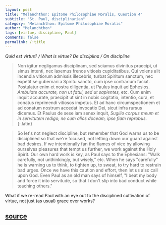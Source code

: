```yaml
---
layout: post
title: "Melanchthon: Epitome Philosophiae Moralis, Question 4"
subtitle: "St. Paul, disciplinarian"
category: "Melanchthon: Epitome Philosophiae Moralis"
author: "Melanchthon"
tags: [virtue, discipline, Paul]
comments: false
permalink: /:title
---
```


*Quid est virtus? / What is virtue?*
*De disciplina / On discipline*

> Non igitur negligamus disciplinam, sed sciamus divinitus praecipi, ut simus intenti, nec laxemus frenos vitiosis cupiditatibus. Qui volens alit incendia vitiorum admissis illecebris, turbat Spiritum sanctum, nec expetit se gubernari a Spiritu sancto, cum ipse contrarium faciat. Postulatur enim et nostra diligentia, ut Paulus inquit ad Ephesios. *Ambulate accurate, non ut fatui, sed ut sapientes,* etc. Cum enim inquit accurate, praecipit ut sint in nobis cogitatio, intentio, cura, et conatus reprimendi vitiosos impetus. Et ad hanc circumspectionem et ad conatum nostrum accedat invocatio Dei, sicut infra rursus dicemus. Et Paulus de sese iam senex inquit, *Sugillo corpus meum et in servitutem redigo, ne cum alios doceam, ipse fiam reprobus.*
{:.latin}

> So let's not neglect discipline, but remember that God warns us to be disciplined so that we're focused, not letting down our guard against bad desires. If we intentionally fan the flames of vice by allowing ourselves pleasures that tempt us further, we work against the Holy Spirit. Our own hard work is key, as Paul says to the Ephesians: "Walk carefully, not unthinkingly, but wisely," etc. When he says "carefully" he is warning us to think, to tighten up, to sweat, to try hard to restrain bad urges. Once we have this caution and effort, then let us also call upon God. Even Paul as an old man says of himself, "I beat my body and force it into servitude, so that I don't slip into bad conduct while teaching others." 

What if we re-read Paul with an eye out to the disciplined cultivation of virtue, not just (as usual) grace over works?

<h2 class="post-source"><a href="https://books.google.com/books?id=RBw8AAAAcAAJ&pg=PA36"><i class="fas fa-book" aria-hidden="true"></i> source</a></h2>
